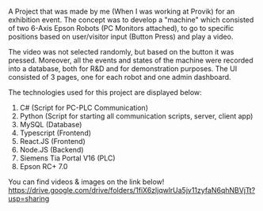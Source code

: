 A Project that was made by me (When I was working at Provik) for an exhibition event. 
The concept was to develop a "machine" which consisted of two 6-Axis Epson Robots (PC Monitors attached),
to go to specific positions based on user/visitor input (Button Press) and play a video.

The video was not selected randomly, but based on the button it was pressed. Moreover, all the events and states of the machine were recorded into a database, 
both for R&D and for demonstration purposes. The UI consisted of 3 pages, one for each robot and one admin dashboard.

The technologies used for this project are displayed below:

1) C# (Script for PC-PLC Communication)
2) Python (Script for starting all communication scripts, server, client app)
3) MySQL (Database)
4) Typescript (Frontend)
5) React.JS (Frontend)
6) Node.JS (Backend)
7) Siemens Tia Portal V16 (PLC)
8) Epson RC+ 7.0

You can find videos & images on the link below!
https://drive.google.com/drive/folders/1fiX6zljqwlrUa5jv11zyfaN6qhNBVjTt?usp=sharing


